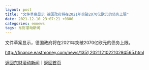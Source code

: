 ```yaml
---
layout: post
title: "文件草案显示 德国政府将在2021年突破2070亿欧元的债务上限"
date: 2021-12-10 23:07:21 +0800
categories: emnews
tags: 东财滚动新闻
---
```


文件草案显示，德国政府将在2021年突破2070亿欧元的债务上限。

<http://finance.eastmoney.com/news/1351,202112102210294565.html>

[返回东财滚动新闻](//finews.withounder.com/emnews/)｜[返回首页](//finews.withounder.com/)